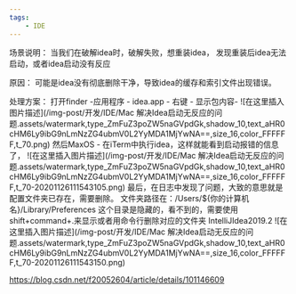 ```yaml
---
tags:
    - IDE
---
```


场景说明：
当我们在破解idea时，破解失败，想重装idea，
发现重装后idea无法启动，或者idea启动没有反应

原因：
可能是idea没有彻底删除干净，导致idea的缓存和索引文件出现错误。

处理方案：
打开finder -应用程序 - idea.app - 右键 - 显示包内容-
![在这里插入图片描述](/img-post/开发/IDE/Mac 解决Idea启动无反应的问题.assets/watermark,type_ZmFuZ3poZW5naGVpdGk,shadow_10,text_aHR0cHM6Ly9ibG9nLmNzZG4ubmV0L2YyMDA1MjYwNA==,size_16,color_FFFFFF,t_70.png)
然后MaxOS - 在iTerm中执行idea，这样就能看到启动报错的信息了，
![在这里插入图片描述](/img-post/开发/IDE/Mac 解决Idea启动无反应的问题.assets/watermark,type_ZmFuZ3poZW5naGVpdGk,shadow_10,text_aHR0cHM6Ly9ibG9nLmNzZG4ubmV0L2YyMDA1MjYwNA==,size_16,color_FFFFFF,t_70-20201126111543105.png)
最后，在日志中发现了问题，大致的意思就是配置文件夹已存在，需要删除。
文件夹路径在：/Users/${你的计算机名}/Library/Preferences
这个目录是隐藏的，看不到的，需要使用shift+command+.来显示或者用命令行删除对应的文件夹 IntelliJIdea2019.2
![在这里插入图片描述](/img-post/开发/IDE/Mac 解决Idea启动无反应的问题.assets/watermark,type_ZmFuZ3poZW5naGVpdGk,shadow_10,text_aHR0cHM6Ly9ibG9nLmNzZG4ubmV0L2YyMDA1MjYwNA==,size_16,color_FFFFFF,t_70-20201126111543150.png)



https://blog.csdn.net/f20052604/article/details/101146609